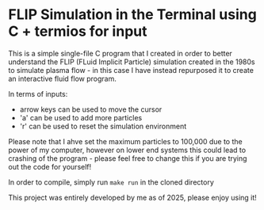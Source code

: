 # FLIP Simulation in the Terminal using C + termios for input

This is a simple single-file C program that I created in order to better understand the FLIP (FLuid Implicit Particle) simulation created in the 1980s to simulate plasma flow - in this case I have instead repurposed it to create an interactive fluid flow program.

In terms of inputs:
- arrow keys can be used to move the cursor
- 'a' can be used to add more particles
- 'r' can be used to reset the simulation environment

Please note that I ahve set the maximum particles to 100,000 due to the power of my computer, however on lower end systems this could lead to crashing of the program - please feel free to change this if you are trying out the code for yourself!

In order to compile, simply run ```make run``` in the cloned directory

This project was entirely developed by me as of 2025, please enjoy using it!
